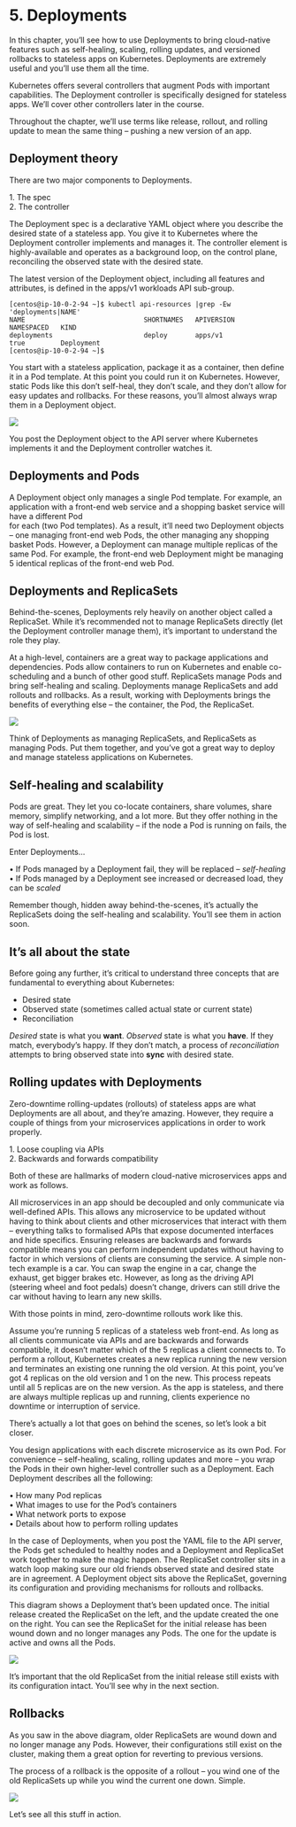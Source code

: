 # 5. Deployments

In this chapter, you’ll see how to use Deployments to bring cloud-native features such as self-healing, scaling, rolling updates, and versioned rollbacks to stateless apps on Kubernetes. Deployments are extremely useful and you’ll use them all the time.

Kubernetes offers several controllers that augment Pods with important capabilities. The Deployment controller is specifically designed for stateless apps. We’ll cover other controllers later in the course.

Throughout the chapter, we’ll use terms like release, rollout, and rolling update to mean the same thing – pushing a new version of an app.

## Deployment theory

There are two major components to Deployments.

1\. The spec\
2\. The controller

The Deployment spec is a declarative YAML object where you describe the desired state of a stateless app. You give it to Kubernetes where the Deployment controller implements and manages it. The controller element is highly-available and operates as a background loop, on the control plane, reconciling the observed state with the desired state.

The latest version of the Deployment object, including all features and attributes, is defined in the apps/v1 workloads API sub-group.

```
[centos@ip-10-0-2-94 ~]$ kubectl api-resources |grep -Ew 'deployments|NAME'
NAME                              SHORTNAMES   APIVERSION                             NAMESPACED   KIND
deployments                       deploy       apps/v1                                true         Deployment
[centos@ip-10-0-2-94 ~]$ 
```

You start with a stateless application, package it as a container, then define it in a Pod template. At this point you could run it on Kubernetes. However, static Pods like this don’t self-heal, they don’t scale, and they don’t allow for easy updates and rollbacks. For these reasons, you’ll almost always wrap them in a Deployment object.

![](<.gitbook/assets/Screen Shot 2022-06-23 at 4.34.50 pm.png>)

You post the Deployment object to the API server where Kubernetes implements it and the Deployment controller watches it.

## Deployments and Pods

A Deployment object only manages a single Pod template. For example, an application with a front-end web service and a shopping basket service will have a different Pod\
for each (two Pod templates). As a result, it’ll need two Deployment objects – one managing front-end web Pods, the other managing any shopping basket Pods. However, a Deployment can manage multiple replicas of the same Pod. For example, the front-end web Deployment might be managing 5 identical replicas of the front-end web Pod.

## Deployments and ReplicaSets

Behind-the-scenes, Deployments rely heavily on another object called a ReplicaSet. While it’s recommended not to manage ReplicaSets directly (let the Deployment controller manage them), it’s important to understand the role they play.

At a high-level, containers are a great way to package applications and dependencies. Pods allow containers to run on Kubernetes and enable co-scheduling and a bunch of other good stuff. ReplicaSets manage Pods and bring self-healing and scaling. Deployments manage ReplicaSets and add rollouts and rollbacks. As a result, working with Deployments brings the benefits of everything else – the container, the Pod, the ReplicaSet.

![](<.gitbook/assets/Screen Shot 2022-06-23 at 4.37.32 pm.png>)

Think of Deployments as managing ReplicaSets, and ReplicaSets as managing Pods. Put them together, and you’ve got a great way to deploy and manage stateless applications on Kubernetes.

## Self-healing and scalability

Pods are great. They let you co-locate containers, share volumes, share memory, simplify networking, and a lot more. But they offer nothing in the way of self-healing and scalability – if the node a Pod is running on fails, the Pod is lost.

Enter Deployments...

• If Pods managed by a Deployment fail, they will be replaced – _self-healing_\
• If Pods managed by a Deployment see increased or decreased load, they can be _scaled_

Remember though, hidden away behind-the-scenes, it’s actually the ReplicaSets doing the self-healing and scalability. You’ll see them in action soon.

## It’s all about the state

Before going any further, it’s critical to understand three concepts that are fundamental to everything about Kubernetes:

* Desired state
* Observed state (sometimes called actual state or current state)
* Reconciliation

_Desired_ state is what you **want**. _Observed_ state is what you **have**. If they match, everybody’s happy. If they don’t match, a process of _reconciliation_ attempts to bring observed state into **sync** with desired state.

## Rolling updates with Deployments

Zero-downtime rolling-updates (rollouts) of stateless apps are what Deployments are all about, and they’re amazing. However, they require a couple of things from your microservices applications in order to work properly.

1\. Loose coupling via APIs\
2\. Backwards and forwards compatibility

Both of these are hallmarks of modern cloud-native microservices apps and work as follows.

All microservices in an app should be decoupled and only communicate via well-defined APIs. This allows any microservice to be updated without having to think about clients and other microservices that interact with them – everything talks to formalised APIs that expose documented interfaces and hide specifics. Ensuring releases are backwards and forwards compatible means you can perform independent updates without having to factor in which versions of clients are consuming the service. A simple non-tech example is a car. You can swap the engine in a car, change the exhaust, get bigger brakes etc. However, as long as the driving API (steering wheel and foot pedals) doesn’t change, drivers can still drive the car without having to learn any new skills.

With those points in mind, zero-downtime rollouts work like this.

Assume you’re running 5 replicas of a stateless web front-end. As long as all clients communicate via APIs and are backwards and forwards compatible, it doesn’t matter which of the 5 replicas a client connects to. To perform a rollout, Kubernetes creates a new replica running the new version and terminates an existing one running the old version. At this point, you’ve got 4 replicas on the old version and 1 on the new. This process repeats until all 5 replicas are on the new version. As the app is stateless, and there are always multiple replicas up and running, clients experience no downtime or interruption of service.

There’s actually a lot that goes on behind the scenes, so let’s look a bit closer.

You design applications with each discrete microservice as its own Pod. For convenience – self-healing, scaling, rolling updates and more – you wrap the Pods in their own higher-level controller such as a Deployment. Each Deployment describes all the following:

• How many Pod replicas\
• What images to use for the Pod’s containers\
• What network ports to expose\
• Details about how to perform rolling updates

In the case of Deployments, when you post the YAML file to the API server, the Pods get scheduled to healthy nodes and a Deployment and ReplicaSet work together to make the magic happen. The ReplicaSet controller sits in a watch loop making sure our old friends observed state and desired state are in agreement. A Deployment object sits above the ReplicaSet, governing its configuration and providing mechanisms for rollouts and rollbacks.

This diagram shows a Deployment that’s been updated once. The initial release created the ReplicaSet on the left, and the update created the one on the right. You can see the ReplicaSet for the initial release has been wound down and no longer manages any Pods. The one for the update is active and owns all the Pods.

![](<.gitbook/assets/Screen Shot 2022-06-24 at 11.44.38 am.png>)

It’s important that the old ReplicaSet from the initial release still exists with its configuration intact. You’ll see why in the next section.

## Rollbacks

As you saw in the above diagram, older ReplicaSets are wound down and no longer manage any Pods. However, their configurations still exist on the cluster, making them a great option for reverting to previous versions.

The process of a rollback is the opposite of a rollout – you wind one of the old ReplicaSets up while you wind the current one down. Simple.

![](<.gitbook/assets/Screen Shot 2022-06-24 at 11.46.47 am.png>)

Let’s see all this stuff in action.
